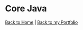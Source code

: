 # Core Java

[Back to Home](/interview-questions) | [Back to my Portfolio](https://nirmalakumarsahu.in/)
